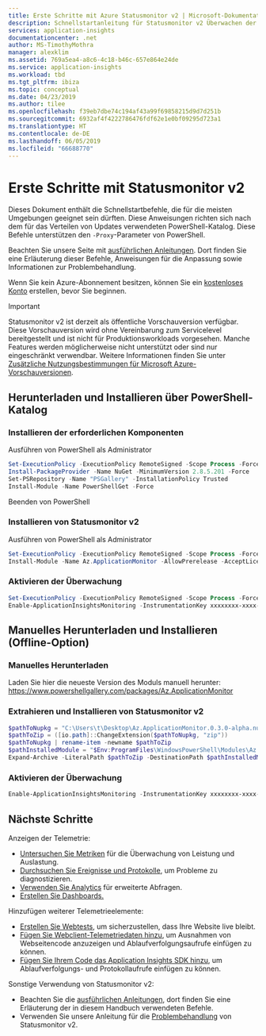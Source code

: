 ```yaml
---
title: Erste Schritte mit Azure Statusmonitor v2 | Microsoft-Dokumentation
description: Schnellstartanleitung für Statusmonitor v2 Überwachen der Websiteleistung ohne erneute Bereitstellung der Website Funktioniert mit ASP.NET-Web-Apps, die lokal, auf virtuellen Computern oder in Azure gehostet werden.
services: application-insights
documentationcenter: .net
author: MS-TimothyMothra
manager: alexklim
ms.assetid: 769a5ea4-a8c6-4c18-b46c-657e864e24de
ms.service: application-insights
ms.workload: tbd
ms.tgt_pltfrm: ibiza
ms.topic: conceptual
ms.date: 04/23/2019
ms.author: tilee
ms.openlocfilehash: f39eb7dbe74c194af43a99f69858215d9d7d251b
ms.sourcegitcommit: 6932af4f4222786476fdf62e1e0bf09295d723a1
ms.translationtype: HT
ms.contentlocale: de-DE
ms.lasthandoff: 06/05/2019
ms.locfileid: "66688770"
---
```

# <a name="getting-started-with-status-monitor-v2"></a>Erste Schritte mit Statusmonitor v2

Dieses Dokument enthält die Schnellstartbefehle, die für die meisten Umgebungen geeignet sein dürften. Diese Anweisungen richten sich nach dem für das Verteilen von Updates verwendeten PowerShell-Katalog. Diese Befehle unterstützen den `-Proxy`-Parameter von PowerShell.

Beachten Sie unsere Seite mit [ausführlichen Anleitungen](status-monitor-v2-detailed-instructions.md). Dort finden Sie eine Erläuterung dieser Befehle, Anweisungen für die Anpassung sowie Informationen zur Problembehandlung.

Wenn Sie kein Azure-Abonnement besitzen, können Sie ein [kostenloses Konto](https://azure.microsoft.com/free/?WT.mc_id=A261C142F) erstellen, bevor Sie beginnen. 

> [!IMPORTANT]
> Statusmonitor v2 ist derzeit als öffentliche Vorschauversion verfügbar.
> Diese Vorschauversion wird ohne Vereinbarung zum Servicelevel bereitgestellt und ist nicht für Produktionsworkloads vorgesehen. Manche Features werden möglicherweise nicht unterstützt oder sind nur eingeschränkt verwendbar.
> Weitere Informationen finden Sie unter [Zusätzliche Nutzungsbestimmungen für Microsoft Azure-Vorschauversionen](https://azure.microsoft.com/support/legal/preview-supplemental-terms/).

## <a name="download--install-via-powershell-gallery"></a>Herunterladen und Installieren über PowerShell-Katalog

### <a name="install-prerequisites"></a>Installieren der erforderlichen Komponenten
Ausführen von PowerShell als Administrator
```powershell
Set-ExecutionPolicy -ExecutionPolicy RemoteSigned -Scope Process -Force
Install-PackageProvider -Name NuGet -MinimumVersion 2.8.5.201 -Force
Set-PSRepository -Name "PSGallery" -InstallationPolicy Trusted
Install-Module -Name PowerShellGet -Force
``` 
Beenden von PowerShell

### <a name="install-status-monitor-v2"></a>Installieren von Statusmonitor v2
Ausführen von PowerShell als Administrator
```powershell   
Set-ExecutionPolicy -ExecutionPolicy RemoteSigned -Scope Process -Force
Install-Module -Name Az.ApplicationMonitor -AllowPrerelease -AcceptLicense
``` 

### <a name="enable-monitoring"></a>Aktivieren der Überwachung
```powershell
Set-ExecutionPolicy -ExecutionPolicy RemoteSigned -Scope Process -Force
Enable-ApplicationInsightsMonitoring -InstrumentationKey xxxxxxxx-xxxx-xxxx-xxxx-xxxxxxxxxxxx
```
    
        
## <a name="download--install-manually-offline-option"></a>Manuelles Herunterladen und Installieren (Offline-Option)
### <a name="manual-download"></a>Manuelles Herunterladen
Laden Sie hier die neueste Version des Moduls manuell herunter: https://www.powershellgallery.com/packages/Az.ApplicationMonitor

### <a name="unzip-and-install-status-monitor-v2"></a>Extrahieren und Installieren von Statusmonitor v2
```powershell
$pathToNupkg = "C:\Users\t\Desktop\Az.ApplicationMonitor.0.3.0-alpha.nupkg"
$pathToZip = ([io.path]::ChangeExtension($pathToNupkg, "zip"))
$pathToNupkg | rename-item -newname $pathToZip
$pathInstalledModule = "$Env:ProgramFiles\WindowsPowerShell\Modules\Az.ApplicationMonitor"
Expand-Archive -LiteralPath $pathToZip -DestinationPath $pathInstalledModule
```
### <a name="enable-monitoring"></a>Aktivieren der Überwachung
```powershell
Enable-ApplicationInsightsMonitoring -InstrumentationKey xxxxxxxx-xxxx-xxxx-xxxx-xxxxxxxxxxxx
```



## <a name="next-steps"></a>Nächste Schritte

 Anzeigen der Telemetrie:

- [Untersuchen Sie Metriken](../../azure-monitor/app/metrics-explorer.md) für die Überwachung von Leistung und Auslastung.
- [Durchsuchen Sie Ereignisse und Protokolle](../../azure-monitor/app/diagnostic-search.md), um Probleme zu diagnostizieren.
- [Verwenden Sie Analytics](../../azure-monitor/app/analytics.md) für erweiterte Abfragen.
- [Erstellen Sie Dashboards.](../../azure-monitor/app/overview-dashboard.md)

 Hinzufügen weiterer Telemetrieelemente:

- [Erstellen Sie Webtests](monitor-web-app-availability.md), um sicherzustellen, dass Ihre Website live bleibt.
- [Fügen Sie Webclient-Telemetriedaten hinzu](../../azure-monitor/app/javascript.md), um Ausnahmen von Webseitencode anzuzeigen und Ablaufverfolgungsaufrufe einfügen zu können.
- [Fügen Sie Ihrem Code das Application Insights SDK hinzu](../../azure-monitor/app/asp-net.md), um Ablaufverfolgungs- und Protokollaufrufe einfügen zu können.

Sonstige Verwendung von Statusmonitor v2:

- Beachten Sie die [ausführlichen Anleitungen](status-monitor-v2-detailed-instructions.md), dort finden Sie eine Erläuterung der in diesem Handbuch verwendeten Befehle.
- Verwenden Sie unsere Anleitung für die [Problembehandlung](status-monitor-v2-troubleshoot.md) von Statusmonitor v2.
